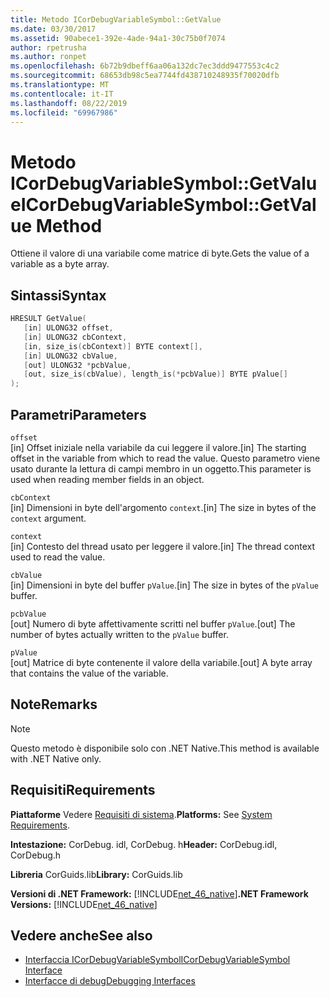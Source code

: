 ```yaml
---
title: Metodo ICorDebugVariableSymbol::GetValue
ms.date: 03/30/2017
ms.assetid: 90abece1-392e-4ade-94a1-30c75b0f7074
author: rpetrusha
ms.author: ronpet
ms.openlocfilehash: 6b72b9dbeff6aa06a132dc7ec3ddd9477553c4c2
ms.sourcegitcommit: 68653db98c5ea7744fd438710248935f70020dfb
ms.translationtype: MT
ms.contentlocale: it-IT
ms.lasthandoff: 08/22/2019
ms.locfileid: "69967986"
---
```

# <a name="icordebugvariablesymbolgetvalue-method"></a><span data-ttu-id="c5310-102">Metodo ICorDebugVariableSymbol::GetValue</span><span class="sxs-lookup"><span data-stu-id="c5310-102">ICorDebugVariableSymbol::GetValue Method</span></span>
<span data-ttu-id="c5310-103">Ottiene il valore di una variabile come matrice di byte.</span><span class="sxs-lookup"><span data-stu-id="c5310-103">Gets the value of a variable as a byte array.</span></span>  
  
## <a name="syntax"></a><span data-ttu-id="c5310-104">Sintassi</span><span class="sxs-lookup"><span data-stu-id="c5310-104">Syntax</span></span>  
  
```cpp  
HRESULT GetValue(  
   [in] ULONG32 offset,  
   [in] ULONG32 cbContext,  
   [in, size_is(cbContext)] BYTE context[],  
   [in] ULONG32 cbValue,  
   [out] ULONG32 *pcbValue,  
   [out, size_is(cbValue), length_is(*pcbValue)] BYTE pValue[]  
);  
```  
  
## <a name="parameters"></a><span data-ttu-id="c5310-105">Parametri</span><span class="sxs-lookup"><span data-stu-id="c5310-105">Parameters</span></span>  
 `offset`  
 <span data-ttu-id="c5310-106">[in] Offset iniziale nella variabile da cui leggere il valore.</span><span class="sxs-lookup"><span data-stu-id="c5310-106">[in] The starting offset in the variable from which to read the value.</span></span> <span data-ttu-id="c5310-107">Questo parametro viene usato durante la lettura di campi membro in un oggetto.</span><span class="sxs-lookup"><span data-stu-id="c5310-107">This parameter is used when reading member fields in an object.</span></span>  
  
 `cbContext`  
 <span data-ttu-id="c5310-108">[in] Dimensioni in byte dell'argomento `context`.</span><span class="sxs-lookup"><span data-stu-id="c5310-108">[in] The size in bytes of the `context` argument.</span></span>  
  
 `context`  
 <span data-ttu-id="c5310-109">[in] Contesto del thread usato per leggere il valore.</span><span class="sxs-lookup"><span data-stu-id="c5310-109">[in] The thread context used to read the value.</span></span>  
  
 `cbValue`  
 <span data-ttu-id="c5310-110">[in] Dimensioni in byte del buffer `pValue`.</span><span class="sxs-lookup"><span data-stu-id="c5310-110">[in] The size in bytes of the `pValue` buffer.</span></span>  
  
 `pcbValue`  
 <span data-ttu-id="c5310-111">[out] Numero di byte affettivamente scritti nel buffer `pValue`.</span><span class="sxs-lookup"><span data-stu-id="c5310-111">[out] The number of bytes actually written to the `pValue` buffer.</span></span>  
  
 `pValue`  
 <span data-ttu-id="c5310-112">[out] Matrice di byte contenente il valore della variabile.</span><span class="sxs-lookup"><span data-stu-id="c5310-112">[out] A byte array that contains the value of the variable.</span></span>  
  
## <a name="remarks"></a><span data-ttu-id="c5310-113">Note</span><span class="sxs-lookup"><span data-stu-id="c5310-113">Remarks</span></span>  
  
> [!NOTE]
> <span data-ttu-id="c5310-114">Questo metodo è disponibile solo con .NET Native.</span><span class="sxs-lookup"><span data-stu-id="c5310-114">This method is available with .NET Native only.</span></span>  
  
## <a name="requirements"></a><span data-ttu-id="c5310-115">Requisiti</span><span class="sxs-lookup"><span data-stu-id="c5310-115">Requirements</span></span>  
 <span data-ttu-id="c5310-116">**Piattaforme** Vedere [Requisiti di sistema](../../../../docs/framework/get-started/system-requirements.md).</span><span class="sxs-lookup"><span data-stu-id="c5310-116">**Platforms:** See [System Requirements](../../../../docs/framework/get-started/system-requirements.md).</span></span>  
  
 <span data-ttu-id="c5310-117">**Intestazione:** CorDebug. idl, CorDebug. h</span><span class="sxs-lookup"><span data-stu-id="c5310-117">**Header:** CorDebug.idl, CorDebug.h</span></span>  
  
 <span data-ttu-id="c5310-118">**Libreria** CorGuids.lib</span><span class="sxs-lookup"><span data-stu-id="c5310-118">**Library:** CorGuids.lib</span></span>  
  
 <span data-ttu-id="c5310-119">**Versioni di .NET Framework:** [!INCLUDE[net_46_native](../../../../includes/net-46-native-md.md)]</span><span class="sxs-lookup"><span data-stu-id="c5310-119">**.NET Framework Versions:** [!INCLUDE[net_46_native](../../../../includes/net-46-native-md.md)]</span></span>  
  
## <a name="see-also"></a><span data-ttu-id="c5310-120">Vedere anche</span><span class="sxs-lookup"><span data-stu-id="c5310-120">See also</span></span>

- [<span data-ttu-id="c5310-121">Interfaccia ICorDebugVariableSymbol</span><span class="sxs-lookup"><span data-stu-id="c5310-121">ICorDebugVariableSymbol Interface</span></span>](../../../../docs/framework/unmanaged-api/debugging/icordebugvariablesymbol-interface.md)
- [<span data-ttu-id="c5310-122">Interfacce di debug</span><span class="sxs-lookup"><span data-stu-id="c5310-122">Debugging Interfaces</span></span>](../../../../docs/framework/unmanaged-api/debugging/debugging-interfaces.md)
